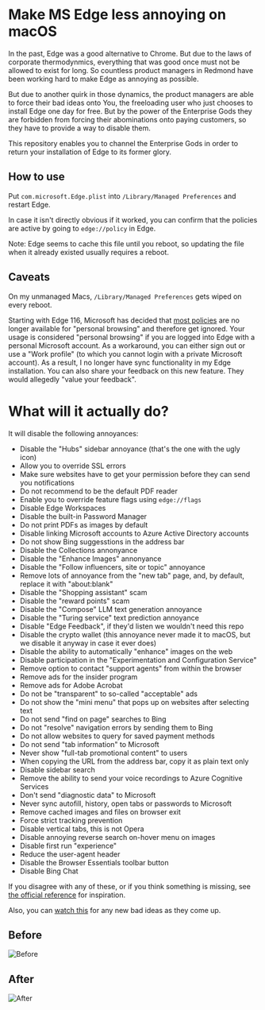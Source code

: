 # Make MS Edge less annoying on macOS

In the past, Edge was a good alternative to Chrome. But due to the laws of corporate thermodynmics, everything that was good once must not be allowed to exist for long. So countless product managers in Redmond have been working hard to make Edge as annoying as possible.

But due to another quirk in those dynamics, the product managers are able to force their bad ideas onto You, the freeloading user who just chooses to install Edge one day for free. But by the power of the Enterprise Gods they are forbidden from forcing their abominations onto paying customers, so they have to provide a way to disable them.

This repository enables you to channel the Enterprise Gods in order to return your installation of Edge to its former glory.

## How to use

Put `com.microsoft.Edge.plist` into `/Library/Managed Preferences` and restart Edge.

In case it isn't directly obvious if it worked, you can confirm that the policies are active by going to `edge://policy` in Edge.

Note: Edge seems to cache this file until you reboot, so updating the file when it already existed usually requires a reboot.

## Caveats

On my unmanaged Macs, `/Library/Managed Preferences` gets wiped on every reboot.

Starting with Edge 116, Microsoft has decided that [most policies](https://learn.microsoft.com/en-us/DeployEdge/edge-learnmore-personal-browser-policies) are no longer available for "personal browsing" and therefore get ignored. Your usage is considered "personal browsing" if you are logged into Edge with a personal Microsoft account. As a workaround, you can either sign out or use a "Work profile" (to which you cannot login with a private Microsoft account). As a result, I no longer have sync functionality in my Edge installation. You can also share your feedback on this new feature. They would allegedly "value your feedback".

# What will it actually do?

It will disable the following annoyances:

- Disable the "Hubs" sidebar annoyance (that's the one with the ugly icon)
- Allow you to override SSL errors
- Make sure websites have to get your permission before they can send you notifications
- Do not recommend to be the default PDF reader
- Enable you to override feature flags using `edge://flags`
- Disable Edge Workspaces
- Disable the built-in Password Manager
- Do not print PDFs as images by default
- Disable linking Microsoft accounts to Azure Active Directory accounts
- Do not show Bing suggesstions in the address bar
- Disable the Collections annonyance
- Disable the "Enhance Images" annonyance
- Disable the "Follow influencers, site or topic" annoyance
- Remove lots of annoyance from the "new tab" page, and, by default, replace it with "about:blank"
- Disable the "Shopping assistant" scam
- Disable the "reward points" scam
- Disable the "Compose" LLM text generation annoyance
- Disable the "Turing service" text prediction annoyance
- Disable "Edge Feedback", if they'd listen we wouldn't need this repo
- Disable the crypto wallet (this annoyance never made it to macOS, but we disable it anyway in case it ever does)
- Disable the ability to automatically "enhance" images on the web
- Disable participation in the "Experimentation and Configuration Service"
- Remove option to contact "support agents" from within the browser
- Remove ads for the insider program
- Remove ads for Adobe Acrobat
- Do not be "transparent" to so-called "acceptable" ads
- Do not show the "mini menu" that pops up on websites after selecting text
- Do not send "find on page" searches to Bing
- Do not "resolve" navigation errors by sending them to Bing
- Do not allow websites to query for saved payment methods
- Do not send "tab information" to Microsoft
- Never show "full-tab promotional content" to users
- When copying the URL from the address bar, copy it as plain text only
- Disable sidebar search
- Remove the ability to send your voice recordings to Azure Cognitive Services
- Don't send "diagnostic data" to Microsoft
- Never sync autofill, history, open tabs or passwords to Microsoft
- Remove cached images and files on browser exit
- Force strict tracking prevention
- Disable vertical tabs, this is not Opera
- Disable annoying reverse search on-hover menu on images
- Disable first run "experience"
- Reduce the user-agent header
- Disable the Browser Essentials toolbar button
- Disable Bing Chat

If you disagree with any of these, or if you think something is missing, see [the official reference](https://learn.microsoft.com/en-gb/DeployEdge/microsoft-edge-policies) for inspiration.

Also, you can [watch this](https://github.com/MicrosoftDocs/Edge-Enterprise/commits/public/edgeenterprise/microsoft-edge-policies.md) for any new bad ideas as they come up.

## Before

![Before](https://github.com/zakx/unfuck-edge/assets/628602/07580cec-447e-4672-93f2-3e6f38627f1c)

## After

![After](https://github.com/zakx/unfuck-edge/assets/628602/1bb200bd-8710-4d2f-be42-e570f71ed0c6)
